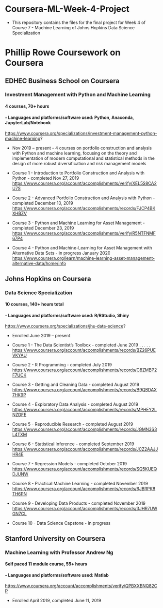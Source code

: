 # Coursera-ML-Week-4-Project
- This repository contains the files for the final project for Week 4 of Course 7 - Machine Learning of Johns Hopkins Data Science Specialization


# Phillip Rowe Coursework on Coursera

## EDHEC Business School on Coursera  
### Investment Management with Python and Machine Learning 
#### 4 courses, 70+ hours
#### - Languages and platforms/software used: Python, Anaconda, JupyterLab/Notebook

https://www.coursera.org/specializations/investment-management-python-machine-learning?
-	Nov 2019 – present -  4 courses on portfolio construction and analysis with Python and machine learning, focusing on the theory and implementation of modern computational and statistical methods in the design of more robust diversification and risk management models

- Course 1 - Introduction to Portfolio Construction and Analysis with Python - completed Nov 27, 2019
https://www.coursera.org/account/accomplishments/verify/XEL5S8CA2U7S
- Course 2 - Advanced Portfolio Construction and Analysis with Python - completed December 10, 2019
https://www.coursera.org/account/accomplishments/records/FJCP4BKXHBZV
- Course 3 - Python and Machine Learning for Asset Management - completed December 23, 2019
https://www.coursera.org/account/accomplishments/verify/R5NTFNMF67P4
- Course 4 - Python and Machine-Learning for Asset Management with Alternative Data Sets - in progress January 2020
https://www.coursera.org/learn/machine-learning-asset-management-alternative-data/home/info

## Johns Hopkins on Coursera 
### Data Science Specialization 
#### 10 courses, 140+ hours total
#### - Languages and platforms/software used: R/RStudio, Shiny
https://www.coursera.org/specializations/jhu-data-science?
- Enrolled June 2019 – present

- Course 1  - The Data Scientist’s Toolbox - completed June 2019  .         .           .           .         .                                                       https://www.coursera.org/account/accomplishments/records/BZ26PUEVKYAU
- Course 2  - R Programming - completed July 2019
https://www.coursera.org/account/accomplishments/records/C8ZMBP2F7UCK
- Course 3  - Getting and Cleaning Data - completed August 2019 
https://www.coursera.org/account/accomplishments/records/B9QBDAX7HK9P
- Course 4  - Exploratory Data Analysis - completed August 2019
https://www.coursera.org/account/accomplishments/records/MPHEY2LNZDFE
- Course 5  - Reproducible Research - completed August 2019
https://www.coursera.org/account/accomplishments/records/JGMN3S3L4TXM

- Course 6  - Statistical Inference - completed September 2019
https://www.coursera.org/account/accomplishments/records/JCZ2AAJJHR4E
- Course 7  - Regression Models - completed October 2019
https://www.coursera.org/account/accomplishments/records/SQ5KUEQDJUNW
- Course 8  - Practical Machine Learning - completed November 2019
https://www.coursera.org/account/accomplishments/records/6JBRPK8TH6PN
- Course 9  - Developing Data Products - completed November 2019
https://www.coursera.org/account/accomplishments/records/3JHR7UWGN7CL
- Course 10 - Data Science Capstone - in progress

## Stanford University on Coursera 
### Machine Learning with Professor Andrew Ng 
#### Self paced 11 module course, 55+ hours
#### - Languages and platforms/software used: Matlab
https://www.coursera.org/account/accomplishments/verify/QPBXXBNQ82CP
- Enrolled April 2019, completed June 11, 2019
